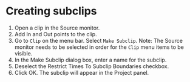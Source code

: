 # Creating subclips

1. Open a clip in the Source monitor. 
2. Add In and Out points to the clip.
3. Go to `Clip` on the menu bar. Select `Make Subclip`. Note: The Source monitor needs to be selected in order for the `Clip` menu items to be visible. 
4. In the Make Subclip dialog box, enter a name for the subclip. 
5. Deselect the Restrict Times To Subclip Boundaries checkbox.
6. Click OK. The subclip will appear in the Project panel.